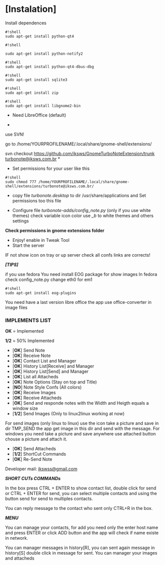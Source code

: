 
# **[Instalation]** #

Install dependences

```
#!shell
sudo apt-get install python-qt4
```
```
#!shell

sudo apt-get install python-notify2
```
```
#!shell
sudo apt-get install python-qt4-dbus-dbg
```
```
#!shell
sudo apt-get install sqlite3
```

```
#!shell
sudo apt-get install zip

```
```
#!shell
sudo apt-get install libgnome2-bin
```

* Need LibreOffice (default)

*
use SVN!

go to /home/YOURPROFILENAME/.local/share/gnome-shell/extensions/

svn checkout https://github.com/iksws/GnomeTurboNoteExtension/trunk turbonote@iksws.com.br
*

* Set permissions for your user like this

```
#!shell
sudo chmod 777 /home/YOURPROFILENAME/.local/share/gnome-shell/extensions/turbonote@iksws.com.br/
```

* copy file *turbonote.desktop* to  dir /usr/share/applications and Set permissions too this file


* Configure file *turbonote-adds/config_note.py* (only if you use white themes) check variable icon color use *_b* to white themes and others settings


**Check permissions in gnome extensions folder**

* Enjoy! enable in Tweak Tool 
* Start the server 


IF not show icon on tray or up server check all confs links are corrects!


***[TIPS]***

if you use fedora 
You need install EOG package for show images
In fedora check config_note.py change eth0 for em1
```
#!shell
sudo apt-get install eog-plugins
```
You need have a last version  libre office the app use office-converter in image files


### IMPLEMENTS LIST ###

**OK** = Implemented

**1/2** = 50% Implemented

* [**OK**] Send Note
* [**OK**] Receive Note
* [**OK**] Contact List and Manager
* [**OK**] History List[Receive] and Manager
* [**OK**] History List[Send] and Manager
* [**OK**] List all Attacheds
* [**OK**] Note Options (Stay on top and Title)
* [**NO**] Note Style Confs (All colors)
* [**OK**] Receive Images
* [**OK**] Receive Attacheds
* [**OK**] Send and responde notes with the Width and Heigth equals a window size
* [**1/2**] Send Images (Only to linux2linux working at now)

For send images (only linux to linux) use the icon take a picture and save in dir TMP_SEND the app get image in this dir and send with the  message.
For windows you need take a picture and save anywhere use attached button chouse a picture and attach it.

* [**OK**] Send Attacheds
* [**1/2**] ShortCut Commands
* [**OK**] Re-Send Note

Developer mail: ikswss@gmail.com


***SHORT CUTs COMMANDs***

In the box press CTRL + ENTER to show contact list, double click for send or CTRL + ENTER for send,  you can select multiple contacts and using the button send for send to multiples contacts.

You can reply message to the contact who sent only CTRL+R in the box.

***MENU***

You can manage your contacts, for add you need only the enter host name and press ENTER or click ADD button and  the app will check if name existe in network.

You can manager messages in history[R], you can sent again message in history[S] double click in message for sent.
You can manager your images and attacheds 
